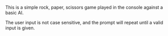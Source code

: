 This is a simple rock, paper, scissors game played in the console against a basic AI.

The user input is not case sensitive, and the prompt will repeat until a valid input is given.